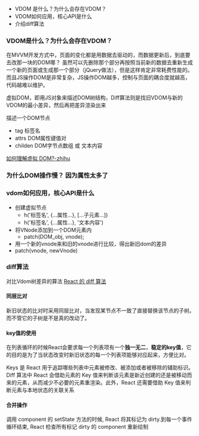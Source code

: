  - VDOM 是什么？为什么会存在VDOM？
 - VDOM如何应用，核心API是什么
 - 介绍diff算法


### VDOM是什么？为什么会存在VDOM？
在MVVM开发方式中，页面的变化都是用数据去驱动的，而数据更新后，到底要去改那一块的DOM哪？ 
虽然可以先删除那个部分再按照当前新的数据去重新生成一个新的页面或生成那一个部分（jQuery做法），但是这样肯定非常耗费性能的。
而且JS操作DOM是非常复杂，JS操作DOM越多，控制与页面的耦合度就越高，代码越难以维护。

虚拟DOM，即用JS对象来描述DOM树结构，Diff算法则是找旧VDOM与新的VDOM的最小差异，然后再把差异渲染出来

描述一个DOM节点

- tag 标签名
- attrs DOM属性键值对
- childen DOM字节点数组 或 文本内容

[如何理解虚拟 DOM?-zhihu](https://www.zhihu.com/question/29504639?sort=created)


### 为什么DOM操作慢？ 因为属性太多了

### vdom如何应用，核心API是什么

 - 创建虚拟节点
   - h('标签名', {...属性...}, [...子元素...])
   - h('标签名', {...属性...}, '文本内容')
 - 将VNode添加到一个DOM元素内
   - patch(DOM_obj, vnode);
 - 用一个新的vnode来和旧的vnode进行比较，得出新旧dom的差异
 - patch(vnode, newVnode)

### diff算法

对比Vdom树差异的算法
[React 的 diff 算法](https://segmentfault.com/a/1190000000606216)

#### 同层比对

新旧状态的比对时采用同层比对，当发现某节点不一致了直接替换该节点的子树。而不管它的子树是不是真的改动了。

#### key值的使用

在列表循环的时候React会要求每一个列表项有一个**独一无二**，**稳定的key值**，它的目的是为了当状态改变时新旧状态的每一个列表项能够对应起来，方便比对。

Keys 是 React 用于追踪哪些列表中元素被修改、被添加或者被移除的辅助标识。
 Diff 算法中 React 会借助元素的 Key 值来判断该元素是新近创建的还是被移动而来的元素，从而减少不必要的元素重渲染。此外，React 还需要借助 Key 值来判断元素与本地状态的关联关系

#### 合并操作

调用 component 的 setState 方法的时候, React 将其标记为 dirty.到每一个事件循环结束, React 检查所有标记 dirty 的 component 重新绘制